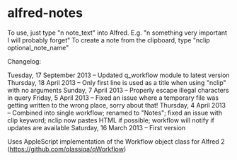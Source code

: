 alfred-notes
============

To use, just type "n note_text" into Alfred. E.g. "n something very important I will probably forget"
To create a note from the clipboard, type "nclip optional_note_name"
 
Changelog:

Tuesday, 17 September 2013 – Updated q_workflow module to latest version
Thursday, 18 April 2013 – Only first line is used as a title when using "nclip" with no arguments
Sunday, 7 April 2013 – Properly escape illegal characters in query
Friday, 5 April 2013 – Fixed an issue where a temporary file was getting written to the wrong place, sorry about that!
Thursday, 4 April 2013 – Combined into single workflow; renamed to "Notes"; fixed an issue with clip keyword; nclip now pastes HTML if possible; workflow will notify if updates are available
Saturday, 16 March 2013 – First version

Uses AppleScript implementation of the Workflow object class for Alfred 2 (https://github.com/qlassiqa/qWorkflow)

